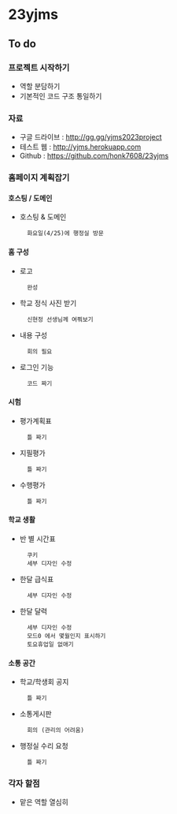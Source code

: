 # 23yjms

## To do

### 프로젝트 시작하기

- 역할 분담하기
- 기본적인 코드 구조 통일하기

### 자료

- 구글 드라이브 : http://gg.gg/yjms2023project
- 테스트 웹 : http://yjms.herokuapp.com
- Github : https://github.com/honk7608/23yjms

### 홈페이지 계획잡기

#### 호스팅 / 도메인

- 호스팅 & 도메인

        화요일(4/25)에 행정실 방문

#### 홈 구성

- 로고

        완성
- 학교 정식 사진 받기

        신현정 선생님께 여쭤보기
- 내용 구성

        회의 필요
- 로그인 기능

        코드 짜기

#### 시험

- 평가계획표

        틀 짜기

- 지필평가

        틀 짜기

- 수행평가

        틀 짜기

#### 학교 생활

- 반 별 시간표

        쿠키
        세부 디자인 수정

- 한달 급식표 

        세부 디자인 수정

- 한달 달력
        
        세부 디자인 수정
        모드0 에서 몇월인지 표시하기
        토요휴업일 없애기
        
#### 소통 공간

- 학교/학생회 공지

        틀 짜기

- 소통게시판

        회의 (관리의 어려움)

- 행정실 수리 요청

        틀 짜기

### 각자 할점

- 맡은 역할 열심히


